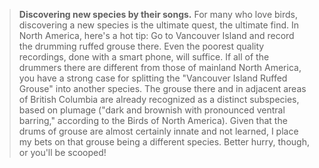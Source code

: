 > **Discovering new species by their songs.** For many who love birds,
> discovering a new species is the ultimate quest, the ultimate find. In
> North America, here's a hot tip: Go to Vancouver Island and record the
> drumming ruffed grouse there. Even the poorest quality recordings,
> done with a smart phone, will suffice. If all of the drummers there
> are different from those of mainland North America, you have a strong
> case for splitting the "Vancouver Island Ruffed Grouse" into another
> species. The grouse there and in adjacent areas of British Columbia
> are already recognized as a distinct subspecies, based on plumage
> ("dark and brownish with pronounced ventral barring," according to the
> Birds of North America). Given that the drums of grouse are almost
> certainly innate and not learned, I place my bets on that grouse being
> a different species. Better hurry, though, or you'll be scooped!
